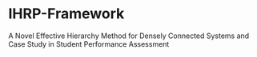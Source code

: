 # IHRP-Framework
A Novel Effective Hierarchy Method for Densely Connected Systems and Case Study in Student Performance Assessment
